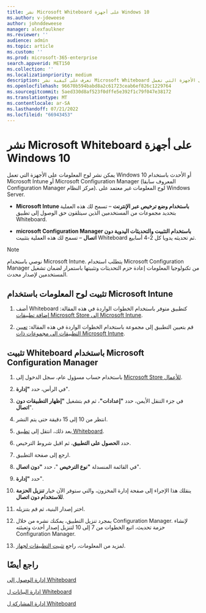 ```yaml
---
title: نشر Microsoft Whiteboard على أجهزة Windows 10
ms.author: v-jdeweese
author: johnddeweese
manager: alexfaulkner
ms.reviewer: ''
audience: admin
ms.topic: article
ms.custom: ''
ms.prod: microsoft-365-enterprise
search.appverid: MET150
ms.collection: ''
ms.localizationpriority: medium
description: تعرف على كيفية نشر Microsoft Whiteboard على الأجهزة التي تعمل Windows 10 أو الإصدارات الأحدث.
ms.openlocfilehash: 96670b594babd8a2c61723ceab6ef826c1229764
ms.sourcegitcommit: 5aed330d8af523f0dffe5e392f1c79f047e38172
ms.translationtype: MT
ms.contentlocale: ar-SA
ms.lasthandoff: 07/21/2022
ms.locfileid: "66943453"
---
```

# <a name="deploy-microsoft-whiteboard-on-windows-10-devices"></a>نشر Microsoft Whiteboard على أجهزة Windows 10

يمكن نشر لوح المعلومات على الأجهزة التي تعمل Windows 10 أو الأحدث باستخدام Microsoft Intune أو Microsoft Configuration Manager (المعروف سابقا Configuration Manager مركز النظام). لوح المعلومات غير معتمد على Windows Server.

- **Microsoft Intune باستخدام وضع ترخيص عبر الإنترنت** – تسمح لك هذه العملية بتحديد مجموعات من المستخدمين الذين سيتلقون حق الوصول إلى تطبيق Whiteboard.

- **microsoft Configuration Manager باستخدام التثبيت والتحديثات اليدوية دون اتصال** – تسمح لك هذه العملية بتثبيت Whiteboard ثم تحديثه يدويا كل 2-4 أسابيع.

>[!NOTE]
> نوصي باستخدام Microsoft Intune. يتطلب استخدام Microsoft Configuration Manager من تكنولوجيا المعلومات إعادة حزم التحديثات وتثبيتها باستمرار لضمان تشغيل المستخدمين لإصدار محدث.

## <a name="install-whiteboard-using-microsoft-intune"></a>تثبيت لوح المعلومات باستخدام Microsoft Intune

1. أضف Whiteboard كتطبيق متوفر باستخدام الخطوات الواردة في هذه المقالة: [إضافة تطبيقات Microsoft Store إلى Microsoft Intune](/mem/intune/apps/store-apps-windows).

2. قم بتعيين التطبيق إلى مجموعة باستخدام الخطوات الواردة في هذه المقالة: [تعيين التطبيقات إلى مجموعات ذات Microsoft Intune](/mem/intune/apps/apps-deploy).

## <a name="install-whiteboard-using-microsoft-configuration-manager"></a>تثبيت Whiteboard باستخدام Microsoft Configuration Manager

1. باستخدام حساب مسؤول عام، سجل الدخول إلى [Microsoft Store للأعمال](https://businessstore.microsoft.com).

2. في الرأس، حدد **"إدارة**".

3. في جزء التنقل الأيمن، حدد **"إعدادات"**، ثم قم بتشغيل **"إظهار التطبيقات دون اتصال**".

4. انتظر من 10 إلى 15 دقيقة حتى يتم النشر.

5. بعد ذلك، انتقل إلى [تطبيق Whiteboard](https://businessstore.microsoft.com/store/details/microsoft-whiteboard/9mspc6mp8fm4).

6. حدد **الحصول على التطبيق**، ثم اقبل شروط الترخيص.

7. ارجع إلى صفحة التطبيق.

8. في القائمة المنسدلة **"نوع الترخيص** "، حدد **"دون اتصال**".

9. حدد **"إدارة**".

10. ينقلك هذا الإجراء إلى صفحة إدارة المخزون، والتي ستوفر الآن خيار **تنزيل الحزمة للاستخدام دون اتصال**.

11. اختر إصدار البنية، ثم قم بتنزيله.

12. بمجرد تنزيل التطبيق، يمكنك نشره من خلال Configuration Manager. لإنشاء حزمة تحديث، اتبع الخطوات من 7 إلى 10 لتنزيل إصدار أحدث وتعبئته Configuration Manager.

13. لمزيد من المعلومات، راجع [تثبيت التطبيقات لجهاز](/mem/configmgr/apps/deploy-use/install-app-for-device).

## <a name="see-also"></a>راجع أيضًا

[إدارة الوصول إلى Whiteboard](manage-whiteboard-access-organizations.md)

[إدارة البيانات ل Whiteboard](manage-data-organizations.md)

[إدارة المشاركة ل Whiteboard](manage-sharing-organizations.md)

